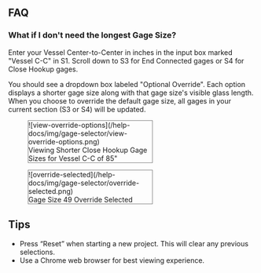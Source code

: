 ## **FAQ**

### **What if I don't need the longest Gage Size?**
Enter your Vessel Center-to-Center in inches in the input box marked "Vessel C-C" in S1.  Scroll down to S3 for End Connected gages or S4 for Close Hookup gages.

You should see a dropdown box labeled "Optional Override".  Each option displays a shorter gage size along with that gage size's visible glass length.  When you choose to override the default gage size, all gages in your current section (S3 or S4) will be updated.   

<figure markdown style="border: 1px solid grey; width: 50%">
![view-override-options](/help-docs/img/gage-selector/view-override-options.png)
<figcaption>Viewing Shorter Close Hookup Gage Sizes for Vessel C-C of 85"</figcaption>
</figure>

<figure markdown style="border: 1px solid grey; width: 50%">
![override-selected](/help-docs/img/gage-selector/override-selected.png)
<figcaption>Gage Size 49 Override Selected</figcaption>
</figure>

## **Tips**
- Press “Reset” when starting a new project.  This will clear any previous selections.
- Use a Chrome web browser for best viewing experience.
